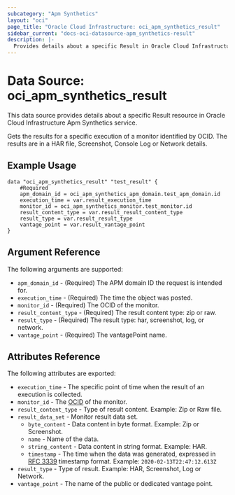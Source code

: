 ```yaml
---
subcategory: "Apm Synthetics"
layout: "oci"
page_title: "Oracle Cloud Infrastructure: oci_apm_synthetics_result"
sidebar_current: "docs-oci-datasource-apm_synthetics-result"
description: |-
  Provides details about a specific Result in Oracle Cloud Infrastructure Apm Synthetics service
---
```


# Data Source: oci_apm_synthetics_result
This data source provides details about a specific Result resource in Oracle Cloud Infrastructure Apm Synthetics service.

Gets the results for a specific execution of a monitor identified by OCID. The results are in a HAR file, Screenshot, Console Log or Network details.


## Example Usage

```hcl
data "oci_apm_synthetics_result" "test_result" {
	#Required
	apm_domain_id = oci_apm_synthetics_apm_domain.test_apm_domain.id
	execution_time = var.result_execution_time
	monitor_id = oci_apm_synthetics_monitor.test_monitor.id
	result_content_type = var.result_result_content_type
	result_type = var.result_result_type
	vantage_point = var.result_vantage_point
}
```

## Argument Reference

The following arguments are supported:

* `apm_domain_id` - (Required) The APM domain ID the request is intended for. 
* `execution_time` - (Required) The time the object was posted. 
* `monitor_id` - (Required) The OCID of the monitor.
* `result_content_type` - (Required) The result content type: zip or raw. 
* `result_type` - (Required) The result type: har, screenshot, log, or network. 
* `vantage_point` - (Required) The vantagePoint name. 


## Attributes Reference

The following attributes are exported:

* `execution_time` - The specific point of time when the result of an execution is collected.
* `monitor_id` - The [OCID](https://docs.cloud.oracle.com/iaas/Content/General/Concepts/identifiers.htm) of the monitor.
* `result_content_type` - Type of result content. Example: Zip or Raw file. 
* `result_data_set` - Monitor result data set.
	* `byte_content` - Data content in byte format. Example: Zip or Screenshot. 
	* `name` - Name of the data.
	* `string_content` - Data content in string format. Example: HAR. 
	* `timestamp` - The time when the data was generated, expressed in [RFC 3339](https://tools.ietf.org/html/rfc3339) timestamp format. Example: `2020-02-13T22:47:12.613Z` 
* `result_type` - Type of result. Example: HAR, Screenshot, Log or Network. 
* `vantage_point` - The name of the public or dedicated vantage point.

